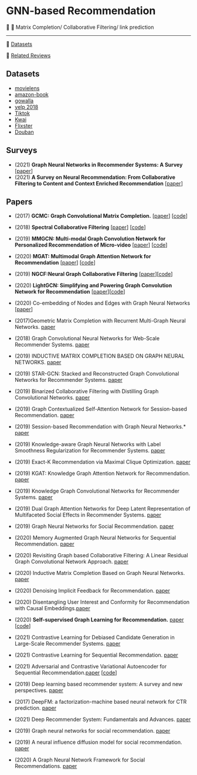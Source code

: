 # GNN-based Recommendation

:memo: :high_brightness: Matrix Completion/ Collaborative Filtering/ link prediction 

***
:high_brightness: [Datasets](#datasets)

:high_brightness: [Related Reviews](#related-reviews)


## Datasets
- [movielens](https://grouplens.org/datasets/movielens/)
- [amazon-book](https://jmcauley.ucsd.edu/data/amazon/)
- [gowalla](https://snap.stanford.edu/data/loc-gowalla.html)
- [yelp 2018](https://www.yelp.com/dataset)
- [Tiktok](http://ai-lab-challenge.bytedance.com/tce/vc/)
- [Kwai](https://www.kuaishou.com/activity/uimc)
- [Flixster](https://figshare.com/articles/dataset/Flixster-dataset_zip/5677741)
- [Douban](https://www.heywhale.com/mw/dataset/58acf6f1d2445916845b4033)



##  Surveys
- (2021) **Graph Neural Networks in Recommender Systems: A Survey** [[paper](https://arxiv.org/pdf/2011.02260.pdf)]
- (2021) **A Survey on Neural Recommendation: From Collaborative Filtering to Content and Context Enriched Recommendation** [[paper](https://www.zhuanzhi.ai/paper/cbf33028b44f85138520717fd1d72792)]


## Papers
- (2017) **GCMC: Graph Convolutional Matrix Completion.** [[paper](https://arxiv.org/abs/1706.02263)] [[code](https://github.com/hengruizhang98/GCMC-Pytorch-dgl)]
- (2018) **Spectral Collaborative Filtering** [[paper](https://arxiv.org/abs/1808.10523)] [[code](https://github.com/lzheng21/SpectralCF)]
- (2019) **MMGCN: Multi-modal Graph Convolution Network for Personalized Recommendation of Micro-video** [[paper](http://staff.ustc.edu.cn/~hexn/papers/mm19-MMGCN.pdf)] [[code](https://github.com/weiyinwei/MMGCN)]
- (2020) **MGAT: Multimodal Graph Attention Network for Recommendation** [[paper](https://www.researchgate.net/profile/Zhulin-Tao/publication/341324971_MGAT_Multimodal_Graph_Attention_Network_for_Recommendation/links/60535c5d299bf17367521ac4/MGAT-Multimodal-Graph-Attention-Network-for-Recommendation.pdf)] [[code]( https://github.com/zltao/MGAT)]
- (2019) **NGCF:Neural Graph Collaborative Filtering** [[paper](https://arxiv.org/abs/1905.08108)][[code]( https://github.com/xiangwang1223/neural_graph_collaborative_filtering)]
- (2020) **LightGCN: Simplifying and Powering Graph Convolution Network for Recommendation** [[paper](https://arxiv.org/abs/2002.02126)][[code](https://github.com/gusye1234/pytorch-light-gcn)]
- (2020) Co-embedding of Nodes and Edges with Graph Neural Networks [[paper](https://arxiv.org/abs/2010.13242)]
- (2017)Geometric Matrix Completion with Recurrent Multi-Graph Neural Networks. [paper](https://arxiv.org/abs/1704.06803)
- (2018) Graph Convolutional Neural Networks for Web-Scale Recommender Systems. [paper](https://arxiv.org/abs/1806.01973)
- (2019) INDUCTIVE MATRIX COMPLETION BASED ON GRAPH NEURAL NETWORKS. [paper](https://arxiv.org/abs/1904.12058)

   

- (2019) STAR-GCN: Stacked and Reconstructed Graph Convolutional Networks for Recommender Systems. [paper](https://arxiv.org/pdf/1905.13129.pdf)

   
    
- (2019) Binarized Collaborative Filtering with Distilling Graph Convolutional Networks. [paper](https://arxiv.org/pdf/1906.01829.pdf)

   
    
- (2019) Graph Contextualized Self-Attention Network for Session-based Recommendation. [paper](https://www.ijcai.org/proceedings/2019/0547.pdf)
   
   
- (2019) Session-based Recommendation with Graph Neural Networks.* [paper](https://arxiv.org/pdf/1811.00855.pdf)

    
    

   

- (2019) Knowledge-aware Graph Neural Networks with Label Smoothness Regularization for Recommender Systems. [paper](https://arxiv.org/pdf/1905.04413)

   

- (2019) Exact-K Recommendation via Maximal Clique Optimization. [paper](https://arxiv.org/pdf/1905.07089)

   

- (2019) KGAT: Knowledge Graph Attention Network for Recommendation. [paper](https://arxiv.org/pdf/1905.07854)

    
    
- (2019) Knowledge Graph Convolutional Networks for Recommender Systems. [paper](https://arxiv.org/pdf/1904.12575.pdf)

   
    
- (2019) Dual Graph Attention Networks for Deep Latent Representation of Multifaceted Social Effects in Recommender Systems. [paper](https://arxiv.org/pdf/1903.10433.pdf)

    
- (2019) Graph Neural Networks for Social Recommendation. [paper](https://arxiv.org/pdf/1902.07243.pdf)

   

- (2020) Memory Augmented Graph Neural Networks for Sequential Recommendation. [paper](https://arxiv.org/abs/1912.11730)


- (2020) Revisiting Graph based Collaborative Filtering: A Linear Residual Graph Convolutional Network Approach. [paper](https://arxiv.org/abs/2001.10167)

	
- (2020) Inductive Matrix Completion Based on Graph Neural Networks. [paper](https://openreview.net/pdf?id=ByxxgCEYDS)

	

- (2020) Denoising Implicit Feedback for Recommendation. [paper](https://arxiv.org/abs/2006.04153)

	

- (2020) Disentangling User Interest and Conformity for Recommendation with Causal Embeddings.[paper](https://arxiv.org/abs/2006.11011)

	

- (2020) **Self-supervised Graph Learning for Recommendation.**  [paper](https://arxiv.org/pdf/2010.10783.pdf) [[code](https://github.com/wujcan/SGL)]

	
	


- (2021) Contrastive Learning for Debiased Candidate Generation in Large-Scale Recommender Systems. [paper](https://arxiv.org/abs/2005.12964) 

	

- (2021) Contrastive Learning for Sequential Recommendation. [paper](https://arxiv.org/abs/2010.14395)

	

- (2021) Adversarial and Contrastive Variational Autoencoder for Sequential Recommendation.[paper](https://arxiv.org/pdf/2103.10693.pdf) [[code](https://github.com/ACVAE/ACVAE-PyTorch)]

	




- (2019) Deep learning based recommender system: A survey and new perspectives. [paper](https://arxiv.org/pdf/1707.07435.pdf)

	

- (2017) DeepFM: a factorization-machine based neural network for CTR prediction. [paper](https://arxiv.org/pdf/1703.04247.pdf)

	

- (2021) Deep Recommender System: Fundamentals and Advances. [paper](https://deeprs-tutorial.github.io)

	
	
- (2019) Graph neural networks for social recommendation. [paper](https://arxiv.org/pdf/1902.07243.pdf)

	

- (2019) A neural influence diffusion model for social recommendation. [paper](https://arxiv.org/pdf/1904.10322.pdf)

	

- (2020) A Graph Neural Network Framework for Social Recommendations. [paper](https://ieeexplore.ieee.org/abstract/document/9139346)

	
